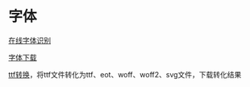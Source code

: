 # 字体

[在线字体识别](http://www.likefont.com/)

[字体下载](http://font.chinaz.com/)

[ttf转换](https://www.fontke.com/tool/convfont/)，将ttf文件转化为ttf、eot、woff、woff2、svg文件，下载转化结果
